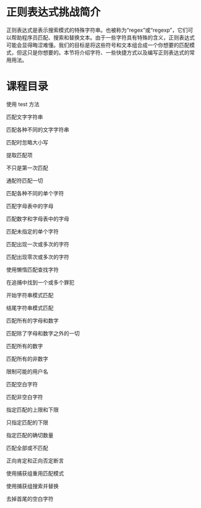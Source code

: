 # 正则表达式挑战简介 #

正则表达式是表示搜索模式的特殊字符串。也被称为“regex”或“regexp”，它们可以帮助程序员匹配、搜索和替换文本。由于一些字符具有特殊的含义，正则表达式可能会显得晦涩难懂。我们的目标是将这些符号和文本组合成一个你想要的匹配模式，但这只是你想要的。本节将介绍字符、一些快捷方式以及编写正则表达式的常用用法。

# 课程目录 #

使用 test 方法

匹配文字字符串

匹配各种不同的文字字符串

匹配时忽略大小写

提取匹配项

不只是第一次匹配

通配符匹配一切

匹配各种不同的单个字符

匹配字母表中的字母

匹配数字和字母表中的字母

匹配未指定的单个字符

匹配出现一次或多次的字符

匹配出现零次或多次的字符

使用懒惰匹配查找字符

在追捕中找到一个或多个罪犯

开始字符串模式匹配

结尾字符串模式匹配

匹配所有的字母和数字

匹配除了字母和数字之外的一切

匹配所有的数字

匹配所有的非数字

限制可能的用户名

匹配空白字符

匹配非空白字符

指定匹配的上限和下限

只指定匹配的下限

指定匹配的确切数量

匹配全部或不匹配

正向肯定和正向否定断言

使用捕获组重用匹配模式

使用捕获组搜索并替换

去掉首尾的空白字符

